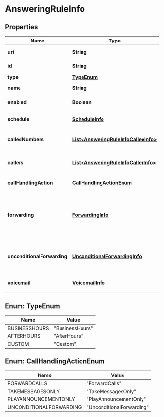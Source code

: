 
# AnsweringRuleInfo

## Properties
Name | Type | Description | Notes
------------ | ------------- | ------------- | -------------
**uri** | **String** | Canonical URI to the answering rule resource |  [optional]
**id** | **String** | Internal identifier of an asnwering rule |  [optional]
**type** | [**TypeEnum**](#TypeEnum) | Type of an answering rule |  [optional]
**name** | **String** | Name of an answering rule specified by user |  [optional]
**enabled** | **Boolean** | Specifies if an answering rule is active or inactive |  [optional]
**schedule** | [**ScheduleInfo**](ScheduleInfo.md) | Schedule when an answering rule should be applied |  [optional]
**calledNumbers** | [**List&lt;AnsweringRuleInfoCalleeInfo&gt;**](AnsweringRuleInfoCalleeInfo.md) | Answering rules are applied when calling to selected number(s) |  [optional]
**callers** | [**List&lt;AnsweringRuleInfoCallerInfo&gt;**](AnsweringRuleInfoCallerInfo.md) | Answering rules are applied when calls are received from specified caller(s) |  [optional]
**callHandlingAction** | [**CallHandlingActionEnum**](#CallHandlingActionEnum) | Specifies how incoming calls are forwarded |  [optional]
**forwarding** | [**ForwardingInfo**](ForwardingInfo.md) | Forwarding parameters. Returned if &#39;ForwardCalls&#39; is specified in &#39;callHandlingAction&#39;. These settings determine the forwarding numbers to which the call will be forwarded |  [optional]
**unconditionalForwarding** | [**UnconditionalForwardingInfo**](UnconditionalForwardingInfo.md) | Unconditional forwarding parameters. Returned if &#39;UnconditionalForwarding&#39; is specified in &#39;callHandlingAction&#39; |  [optional]
**voicemail** | [**VoicemailInfo**](VoicemailInfo.md) | Specifies whether to take a voicemail and who should do it |  [optional]


<a name="TypeEnum"></a>
## Enum: TypeEnum
Name | Value
---- | -----
BUSINESSHOURS | &quot;BusinessHours&quot;
AFTERHOURS | &quot;AfterHours&quot;
CUSTOM | &quot;Custom&quot;


<a name="CallHandlingActionEnum"></a>
## Enum: CallHandlingActionEnum
Name | Value
---- | -----
FORWARDCALLS | &quot;ForwardCalls&quot;
TAKEMESSAGESONLY | &quot;TakeMessagesOnly&quot;
PLAYANNOUNCEMENTONLY | &quot;PlayAnnouncementOnly&quot;
UNCONDITIONALFORWARDING | &quot;UnconditionalForwarding&quot;



